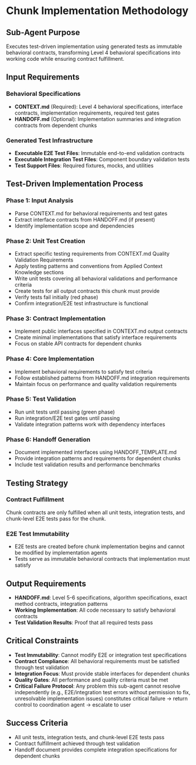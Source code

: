 # Chunk Implementation Methodology

## Sub-Agent Purpose
Executes test-driven implementation using generated tests as immutable behavioral contracts, transforming Level 4 behavioral specifications into working code while ensuring contract fulfillment.

## Input Requirements

### Behavioral Specifications
- **CONTEXT.md** (Required): Level 4 behavioral specifications, interface contracts, implementation requirements, required test gates
- **HANDOFF.md** (Optional): Implementation summaries and integration contracts from dependent chunks

### Generated Test Infrastructure
- **Executable E2E Test Files**: Immutable end-to-end validation contracts
- **Executable Integration Test Files**: Component boundary validation tests
- **Test Support Files**: Required fixtures, mocks, and utilities

## Test-Driven Implementation Process

### Phase 1: Input Analysis
- Parse CONTEXT.md for behavioral requirements and test gates
- Extract interface contracts from HANDOFF.md (if present)
- Identify implementation scope and dependencies

### Phase 2: Unit Test Creation
- Extract specific testing requirements from CONTEXT.md Quality Validation Requirements
- Apply testing patterns and conventions from Applied Context Knowledge sections
- Write unit tests covering all behavioral validations and performance criteria
- Create tests for all output contracts this chunk must provide
- Verify tests fail initially (red phase)
- Confirm integration/E2E test infrastructure is functional

### Phase 3: Contract Implementation
- Implement public interfaces specified in CONTEXT.md output contracts
- Create minimal implementations that satisfy interface requirements
- Focus on stable API contracts for dependent chunks

### Phase 4: Core Implementation
- Implement behavioral requirements to satisfy test criteria
- Follow established patterns from HANDOFF.md integration requirements
- Maintain focus on performance and quality validation requirements

### Phase 5: Test Validation
- Run unit tests until passing (green phase)
- Run integration/E2E test gates until passing
- Validate integration patterns work with dependency interfaces

### Phase 6: Handoff Generation
- Document implemented interfaces using HANDOFF_TEMPLATE.md
- Provide integration patterns and requirements for dependent chunks
- Include test validation results and performance benchmarks

## Testing Strategy

### Contract Fulfillment
Chunk contracts are only fulfilled when all unit tests, integration tests, and chunk-level E2E tests pass for the chunk.

### E2E Test Immutability
- E2E tests are created before chunk implementation begins and cannot be modified by implementation agents
- Tests serve as immutable behavioral contracts that implementation must satisfy

## Output Requirements
- **HANDOFF.md**: Level 5-6 specifications, algorithm specifications, exact method contracts, integration patterns
- **Working Implementation**: All code necessary to satisfy behavioral contracts
- **Test Validation Results**: Proof that all required tests pass

## Critical Constraints
- **Test Immutability**: Cannot modify E2E or integration test specifications
- **Contract Compliance**: All behavioral requirements must be satisfied through test validation
- **Integration Focus**: Must provide stable interfaces for dependent chunks
- **Quality Gates**: All performance and quality criteria must be met
- **Critical Failure Protocol**: Any problem this sub-agent cannot resolve independently (e.g., E2E/integration test errors without permission to fix, unresolvable implementation issues) constitutes critical failure → return control to coordination agent → escalate to user

## Success Criteria
- All unit tests, integration tests, and chunk-level E2E tests pass
- Contract fulfillment achieved through test validation
- Handoff document provides complete integration specifications for dependent chunks